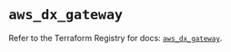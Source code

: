 # `aws_dx_gateway`

Refer to the Terraform Registry for docs: [`aws_dx_gateway`](https://registry.terraform.io/providers/hashicorp/aws/6.9.0/docs/resources/dx_gateway).
